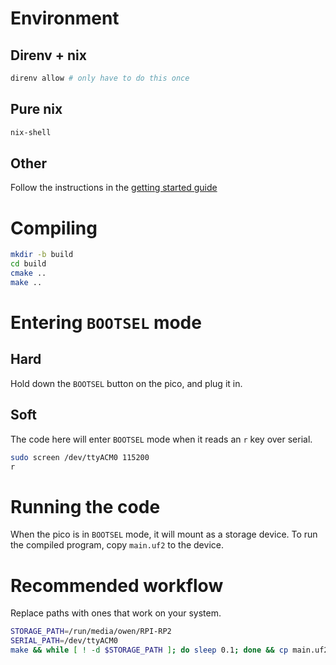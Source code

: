 # Environment

## Direnv + nix

```sh
direnv allow # only have to do this once
```

## Pure nix

```sh
nix-shell
```

## Other

Follow the instructions in the [getting started guide](https://datasheets.raspberrypi.org/pico/getting-started-with-pico.pdf)

# Compiling

```sh
mkdir -b build
cd build
cmake ..
make ..
```

# Entering `BOOTSEL` mode

## Hard

Hold down the `BOOTSEL` button on the pico, and plug it in.

## Soft

The code here will enter `BOOTSEL` mode when it reads an `r` key over serial.

```sh
sudo screen /dev/ttyACM0 115200
r
```

# Running the code

When the pico is in `BOOTSEL` mode, it will mount as a storage device.
To run the compiled program, copy `main.uf2` to the device.

# Recommended workflow

Replace paths with ones that work on your system.

```sh
STORAGE_PATH=/run/media/owen/RPI-RP2
SERIAL_PATH=/dev/ttyACM0
make && while [ ! -d $STORAGE_PATH ]; do sleep 0.1; done && cp main.uf2 $STORAGE_PATH && sleep 2 && sudo screen $SERIAL_PATH 115200
```
